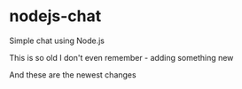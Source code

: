 nodejs-chat
===========


Simple chat using Node.js

This is so old I don't even remember - adding something new

And these are the newest changes
